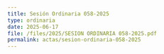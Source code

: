 ```yaml
---
title: Sesión Ordinaria 058-2025
type: ordinaria
date: 2025-06-17
file: /files/2025/SESION ORDINARIA 058-2025.pdf
permalink: actas/sesion-ordinaria-058-2025
---
```


